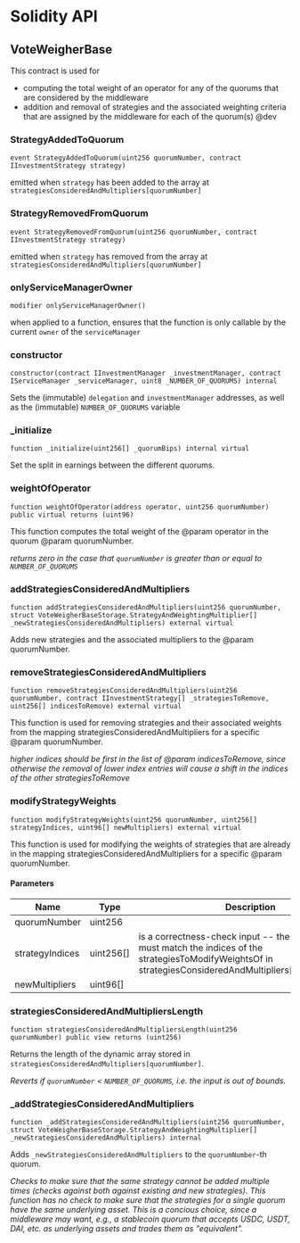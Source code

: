 # Solidity API

## VoteWeigherBase

This contract is used for
- computing the total weight of an operator for any of the quorums that are considered
by the middleware
- addition and removal of strategies and the associated weighting criteria that are assigned
by the middleware for each of the quorum(s)
@dev

### StrategyAddedToQuorum

```solidity
event StrategyAddedToQuorum(uint256 quorumNumber, contract IInvestmentStrategy strategy)
```

emitted when `strategy` has been added to the array at `strategiesConsideredAndMultipliers[quorumNumber]`

### StrategyRemovedFromQuorum

```solidity
event StrategyRemovedFromQuorum(uint256 quorumNumber, contract IInvestmentStrategy strategy)
```

emitted when `strategy` has removed from the array at `strategiesConsideredAndMultipliers[quorumNumber]`

### onlyServiceManagerOwner

```solidity
modifier onlyServiceManagerOwner()
```

when applied to a function, ensures that the function is only callable by the current `owner` of the `serviceManager`

### constructor

```solidity
constructor(contract IInvestmentManager _investmentManager, contract IServiceManager _serviceManager, uint8 _NUMBER_OF_QUORUMS) internal
```

Sets the (immutable) `delegation` and `investmentManager` addresses, as well as the (immutable) `NUMBER_OF_QUORUMS` variable

### _initialize

```solidity
function _initialize(uint256[] _quorumBips) internal virtual
```

Set the split in earnings between the different quorums.

### weightOfOperator

```solidity
function weightOfOperator(address operator, uint256 quorumNumber) public virtual returns (uint96)
```

This function computes the total weight of the @param operator in the quorum @param quorumNumber.

_returns zero in the case that `quorumNumber` is greater than or equal to `NUMBER_OF_QUORUMS`_

### addStrategiesConsideredAndMultipliers

```solidity
function addStrategiesConsideredAndMultipliers(uint256 quorumNumber, struct VoteWeigherBaseStorage.StrategyAndWeightingMultiplier[] _newStrategiesConsideredAndMultipliers) external virtual
```

Adds new strategies and the associated multipliers to the @param quorumNumber.

### removeStrategiesConsideredAndMultipliers

```solidity
function removeStrategiesConsideredAndMultipliers(uint256 quorumNumber, contract IInvestmentStrategy[] _strategiesToRemove, uint256[] indicesToRemove) external virtual
```

This function is used for removing strategies and their associated weights from the
mapping strategiesConsideredAndMultipliers for a specific @param quorumNumber.

_higher indices should be *first* in the list of @param indicesToRemove, since otherwise
the removal of lower index entries will cause a shift in the indices of the other strategiesToRemove_

### modifyStrategyWeights

```solidity
function modifyStrategyWeights(uint256 quorumNumber, uint256[] strategyIndices, uint96[] newMultipliers) external virtual
```

This function is used for modifying the weights of strategies that are already in the
mapping strategiesConsideredAndMultipliers for a specific @param quorumNumber.

#### Parameters

| Name | Type | Description |
| ---- | ---- | ----------- |
| quorumNumber | uint256 |  |
| strategyIndices | uint256[] | is a correctness-check input -- the supplied values must match the indices of the strategiesToModifyWeightsOf in strategiesConsideredAndMultipliers[quorumNumber] |
| newMultipliers | uint96[] |  |

### strategiesConsideredAndMultipliersLength

```solidity
function strategiesConsideredAndMultipliersLength(uint256 quorumNumber) public view returns (uint256)
```

Returns the length of the dynamic array stored in `strategiesConsideredAndMultipliers[quorumNumber]`.

_Reverts if `quorumNumber` < `NUMBER_OF_QUORUMS`, i.e. the input is out of bounds._

### _addStrategiesConsideredAndMultipliers

```solidity
function _addStrategiesConsideredAndMultipliers(uint256 quorumNumber, struct VoteWeigherBaseStorage.StrategyAndWeightingMultiplier[] _newStrategiesConsideredAndMultipliers) internal
```

Adds `_newStrategiesConsideredAndMultipliers` to the `quorumNumber`-th quorum.

_Checks to make sure that the *same* strategy cannot be added multiple times (checks against both against existing and new strategies).
This function has no check to make sure that the strategies for a single quorum have the same underlying asset. This is a concious choice,
since a middleware may want, e.g., a stablecoin quorum that accepts USDC, USDT, DAI, etc. as underlying assets and trades them as "equivalent"._

